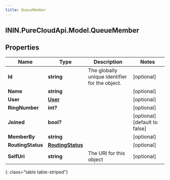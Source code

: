 ```yaml
---
title: QueueMember
---
```

## ININ.PureCloudApi.Model.QueueMember

## Properties

|Name | Type | Description | Notes|
|------------ | ------------- | ------------- | -------------|
| **Id** | **string** | The globally unique identifier for the object. | [optional] |
| **Name** | **string** |  | [optional] |
| **User** | [**User**](User.html) |  | [optional] |
| **RingNumber** | **int?** |  | [optional] |
| **Joined** | **bool?** |  | [optional] [default to false]|
| **MemberBy** | **string** |  | [optional] |
| **RoutingStatus** | [**RoutingStatus**](RoutingStatus.html) |  | [optional] |
| **SelfUri** | **string** | The URI for this object | [optional] |
{: class="table table-striped"}


